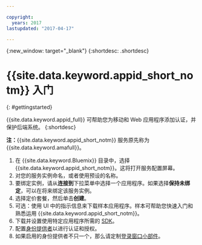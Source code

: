 ```yaml
---

copyright:
  years: 2017
lastupdated: "2017-04-17"

---
```


{:new_window: target="_blank"}
{:shortdesc: .shortdesc}

# {{site.data.keyword.appid_short_notm}} 入门
{: #gettingstarted}

{{site.data.keyword.appid_full}} 可帮助您为移动和 Web 应用程序添加认证，并保护后端系统。
{:shortdesc}

**注：**{{site.data.keyword.appid_short_notm}} 服务原先称为 {{site.data.keyword.amafull}}。


1. 在 {{site.data.keyword.Bluemix}} 目录中，选择 {{site.data.keyword.appid_short_notm}}。这将打开服务配置屏幕。
2. 对您的服务实例命名，或者使用预设的名称。
3. 要绑定实例，请从**连接到**下拉菜单中选择一个应用程序。如果选择**保持未绑定**，可以在将来绑定该服务实例。
4. 选择定价套餐，然后单击**创建**。
5. 可选：使用 UI 中的指示信息来下载样本应用程序。样本可帮助您快速入门和熟悉运用 {{site.data.keyword.appid_short_notm}}。
6. 下载并设置使用特定应用程序所需的 [SDK](/docs/services/appid/relatedlinks.html)。
7. 配置[身份提供者](/docs/services/appid/identity-providers.html)以进行认证和授权。
8. 如果启用的身份提供者不只一个，那么请定制[登录窗口小部件](/docs/services/appid/login-widget.html)。
